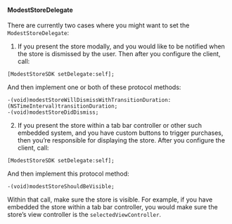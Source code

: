 #### ModestStoreDelegate

There are currently two cases where you might want to set the `ModestStoreDelegate`:

1. If you present the store modally, and you would like to be notified when the store is dismissed by the user. Then after you configure the client, call:
```
[ModestStoreSDK setDelegate:self];
```
And then implement one or both of these protocol methods:
```
-(void)modestStoreWillDismissWithTransitionDuration:(NSTimeInterval)transitionDuration;
-(void)modestStoreDidDismiss;
```

2. If you present the store within a tab bar controller or other such embedded system, and you have custom buttons to trigger purchases, then you’re responsible for displaying the store. After you configure the client, call:
```
[ModestStoreSDK setDelegate:self];
```
And then implement this protocol method:
```
-(void)modestStoreShouldBeVisible;
```
Within that call, make sure the store is visible. For example, if you have embedded the store within a tab bar controller, you would make sure the store’s view controller is the `selectedViewController`.
